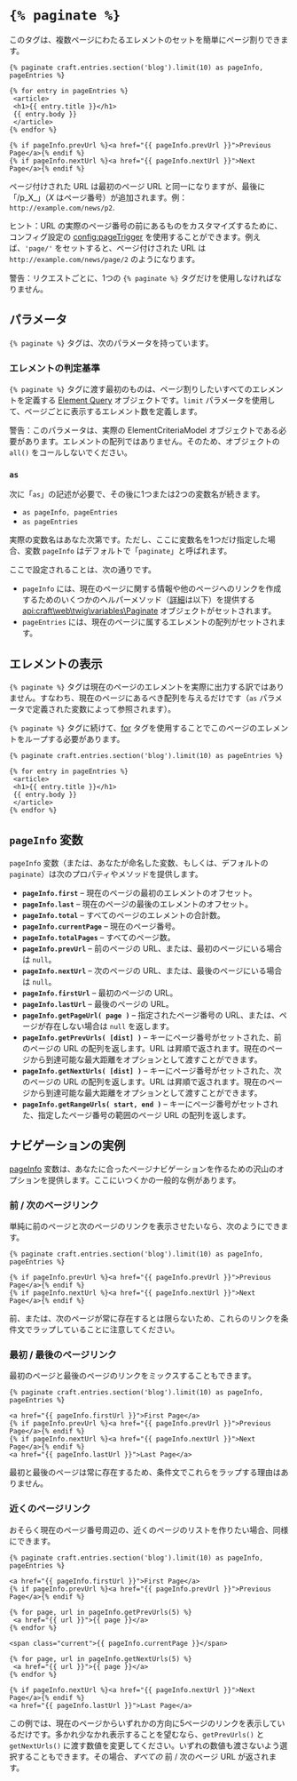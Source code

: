 # `{% paginate %}`

このタグは、複数ページにわたるエレメントのセットを簡単にページ割りできます。

```twig
{% paginate craft.entries.section('blog').limit(10) as pageInfo, pageEntries %}

{% for entry in pageEntries %}
 <article>
 <h1>{{ entry.title }}</h1>
 {{ entry.body }}
 </article>
{% endfor %}

{% if pageInfo.prevUrl %}<a href="{{ pageInfo.prevUrl }}">Previous Page</a>{% endif %}
{% if pageInfo.nextUrl %}<a href="{{ pageInfo.nextUrl }}">Next Page</a>{% endif %}
```

ページ付けされた URL は最初のページ URL と同一になりますが、最後に「/p_X_」（_X_ はページ番号）が追加されます。例：`http://example.com/news/p2`.

ヒント：URL の実際のページ番号の前にあるものをカスタマイズするために、コンフィグ設定の <config:pageTrigger> を使用することができます。例えば、`'page/'`  をセットすると、ページ付けされた URL は `http://example.com/news/page/2` のようになります。

警告：リクエストごとに、1つの `{% paginate %}` タグだけを使用しなければなりません。

## パラメータ

`{% paginate %}` タグは、次のパラメータを持っています。

### エレメントの判定基準

`{% paginate %}` タグに渡す最初のものは、ページ割りしたいすべてのエレメントを定義する [Element Query](../../element-queries.md) オブジェクトです。`limit` パラメータを使用して、ページごとに表示するエレメント数を定義します。

警告：このパラメータは、実際の ElementCriteriaModel オブジェクトである必要があります。エレメントの配列ではありません。そのため、オブジェクトの `all()` をコールしないでください。

### `as`

次に「`as`」の記述が必要で、その後に1つまたは2つの変数名が続きます。

* `as pageInfo, pageEntries`
* `as pageEntries`

実際の変数名はあなた次第です。ただし、ここに変数名を1つだけ指定した場合、変数 `pageInfo` はデフォルトで「`paginate`」と呼ばれます。

ここで設定されることは、次の通りです。

* `pageInfo` には、現在のページに関する情報や他のページへのリンクを作成するためのいくつかのヘルパーメソッド（[詳細](#the-pageInfo-variable)は以下）を提供する <api:craft\web\twig\variables\Paginate> オブジェクトがセットされます。
* `pageEntries` には、現在のページに属するエレメントの配列がセットされます。

## エレメントの表示

`{% paginate %}` タグは現在のページのエレメントを実際に出力する訳ではありません。すなわち、現在のページにあるべき配列を与えるだけです（`as` パラメータで定義された変数によって参照されます）。

`{% paginate %}` タグに続けて、[for](http://twig.sensiolabs.org/doc/tags/for.html) タグを使用することでこのページのエレメントをループする必要があります。

```twig
{% paginate craft.entries.section('blog').limit(10) as pageEntries %}

{% for entry in pageEntries %}
 <article>
 <h1>{{ entry.title }}</h1>
 {{ entry.body }}
 </article>
{% endfor %}
```

## `pageInfo` 変数

`pageInfo` 変数（または、あなたが命名した変数、もしくは、デフォルトの `paginate`）は次のプロパティやメソッドを提供します。

* **`pageInfo.first`** – 現在のページの最初のエレメントのオフセット。
* **`pageInfo.last`** – 現在のページの最後のエレメントのオフセット。
* **`pageInfo.total`** – すべてのページのエレメントの合計数。
* **`pageInfo.currentPage`** – 現在のページ番号。
* **`pageInfo.totalPages`** – すべてのページ数。
* **`pageInfo.prevUrl`** – 前のページの URL、または、最初のページにいる場合は `null`。
* **`pageInfo.nextUrl`** – 次のページの URL、または、最後のページにいる場合は `null`。
* **`pageInfo.firstUrl`** – 最初のページの URL。
* **`pageInfo.lastUrl`** – 最後のページの URL。
* **`pageInfo.getPageUrl( page )`** – 指定されたページ番号の URL、または、ページが存在しない場合は `null` を返します。
* **`pageInfo.getPrevUrls( [dist] )`** – キーにページ番号がセットされた、前のページの URL の配列を返します。URL は昇順で返されます。現在のページから到達可能な最大距離をオプションとして渡すことができます。
* **`pageInfo.getNextUrls( [dist] )`** – キーにページ番号がセットされた、次のページの URL の配列を返します。URL は昇順で返されます。現在のページから到達可能な最大距離をオプションとして渡すことができます。
* **`pageInfo.getRangeUrls( start, end )`** – キーにページ番号がセットされた、指定したページ番号の範囲のページ URL の配列を返します。

## ナビゲーションの実例

[pageInfo](#the-pageInfo-variable) 変数は、あなたに合ったページナビゲーションを作るための沢山のオプションを提供します。ここにいつくかの一般的な例があります。

### 前 / 次のページリンク

単純に前のページと次のページのリンクを表示させたいなら、次のようにできます。

```twig
{% paginate craft.entries.section('blog').limit(10) as pageInfo, pageEntries %}

{% if pageInfo.prevUrl %}<a href="{{ pageInfo.prevUrl }}">Previous Page</a>{% endif %}
{% if pageInfo.nextUrl %}<a href="{{ pageInfo.nextUrl }}">Next Page</a>{% endif %}
```

前、または、次のページが常に存在するとは限らないため、これらのリンクを条件文でラップしていることに注意してください。

### 最初 / 最後のページリンク

最初のページと最後のページのリンクをミックスすることもできます。

```twig
{% paginate craft.entries.section('blog').limit(10) as pageInfo, pageEntries %}

<a href="{{ pageInfo.firstUrl }}">First Page</a>
{% if pageInfo.prevUrl %}<a href="{{ pageInfo.prevUrl }}">Previous Page</a>{% endif %}
{% if pageInfo.nextUrl %}<a href="{{ pageInfo.nextUrl }}">Next Page</a>{% endif %}
<a href="{{ pageInfo.lastUrl }}">Last Page</a>
```

最初と最後のページは常に存在するため、条件文でこれらをラップする理由はありません。

### 近くのページリンク

おそらく現在のページ番号周辺の、近くのページのリストを作りたい場合、同様にできます。

```twig
{% paginate craft.entries.section('blog').limit(10) as pageInfo, pageEntries %}

<a href="{{ pageInfo.firstUrl }}">First Page</a>
{% if pageInfo.prevUrl %}<a href="{{ pageInfo.prevUrl }}">Previous Page</a>{% endif %}
 
{% for page, url in pageInfo.getPrevUrls(5) %}
 <a href="{{ url }}">{{ page }}</a>
{% endfor %}

<span class="current">{{ pageInfo.currentPage }}</span>

{% for page, url in pageInfo.getNextUrls(5) %}
 <a href="{{ url }}">{{ page }}</a>
{% endfor %}
 
{% if pageInfo.nextUrl %}<a href="{{ pageInfo.nextUrl }}">Next Page</a>{% endif %}
<a href="{{ pageInfo.lastUrl }}">Last Page</a>
```

この例では、現在のページからいずれかの方向に5ページのリンクを表示しているだけです。多かれ少なかれ表示することを望むなら、`getPrevUrls()` と `getNextUrls()` に渡す数値を変更してください。いずれの数値も渡さないよう選択することもできます。その場合、*すべての* 前 / 次のページ URL が返されます。


